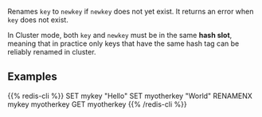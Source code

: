 Renames `key` to `newkey` if `newkey` does not yet exist.
It returns an error when `key` does not exist.

In Cluster mode, both `key` and `newkey` must be in the same **hash slot**, meaning that in practice only keys that have the same hash tag can be reliably renamed in cluster.


## Examples

{{% redis-cli %}}
SET mykey "Hello"
SET myotherkey "World"
RENAMENX mykey myotherkey
GET myotherkey
{{% /redis-cli %}}

